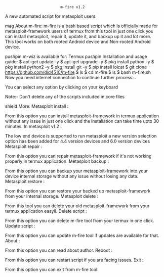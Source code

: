  
                             m-fire v1.2
A new automated script for metasploit users

mag About m-fire:
m-fire is a bash based script which is officially made for metasploit-framework users of termux from this tool in just one click you can install metasploit, repair it, update it, and backup up it and lot more. This tool works on both rooted Android device and Non-rooted Android device.



pushpin m-wiz is available for:
Termux
pushpin Installation and usage guide:
$ apt-get update -y
$ apt-get upgrade -y
$ pkg install python -y 
$ pkg install python2 -y
$ pkg install git -y
$ pip install lolcat
$ git clone https://github.com/did4510/m-fire
$ ls
$ cd m-fire
$ ls
$ bash m-fire.sh
Now you need internet connection to continue further process...

You can select any option by clicking on your keyboard

Note:- Don't delete any of the scripts included in core files

shield More:
Metasploit install :

From this option you can install metasploit-framework in termux application without any issue in just one click and the installation can take time upto 30 minutes.
In metasploit v1.2 :

The low end device is supported to run metasploit a new version selection option has been added for 4.4 version devices and 6.0 version devices
Metasploit repair :

From this option you can repair metasploit-framework if it's not working properly in termux application.
Metasploit backup :

From this option you can backup your metasploit-framework into your device internal storage without any issue without losing any data.
Metasploit restore :

From this option you can restore your backed up metasploit-framework from your internal storage.
Metasploit delete :

From this tool you can delete your old metasploit-framework from your termux application easyli.
Delete script :

From this option you can delete m-fire tool from your termux in one click.
Update script :

From this option you can update m-fire tool if updates are available for that.
About :

From this option you can read about author.
Reboot :

From this option you can restart script if you are facing issues.
Exit :

From this option you can exit from m-fire tool
